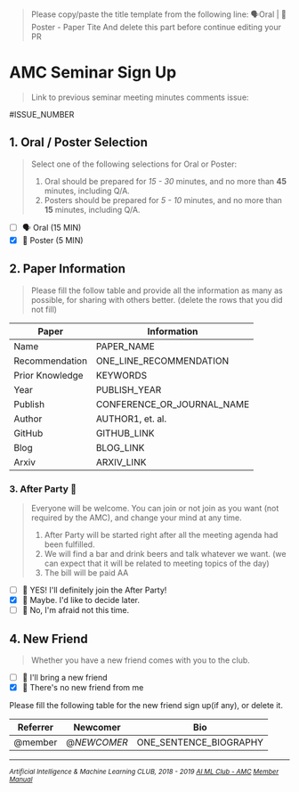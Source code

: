 > Please copy/paste the title template from the following line:
> 🗣Oral | 📰Poster - Paper Tite
> And delete this part before continue editing your PR

# AMC Seminar Sign Up

> Link to previous seminar meeting minutes comments issue:

#ISSUE_NUMBER

## 1. Oral / Poster Selection

> Select one of the following selections for Oral or Poster:
>
> 1. Oral should be prepared for _15 - 30_ minutes, and no more than **45** minutes, including Q/A.
> 1. Posters should be prepared for _5 - 10_ minutes, and no more than **15** minutes, including Q/A.

- [ ] 🗣 Oral (15 MIN)
- [x] 📰 Poster (5 MIN)

## 2. Paper Information

> Please fill the follow table and provide all the information as many as possible, for sharing with others better. (delete the rows that you did not fill)

| Paper           | Information                |
| --------------- | -------------------------- |
| Name            | PAPER_NAME                 |
| Recommendation  | ONE_LINE_RECOMMENDATION    |
| Prior Knowledge | KEYWORDS                   |
| Year            | PUBLISH_YEAR               |
| Publish         | CONFERENCE_OR_JOURNAL_NAME |
| Author          | AUTHOR1, et. al.           |
| GitHub          | GITHUB_LINK                |
| Blog            | BLOG_LINK                  |
| Arxiv           | ARXIV_LINK                 |

### 3. After Party 🍻

> Everyone will be welcome. You can join or not join as you want (not required by the AMC), and change your mind at any time.
>
> 1. After Party will be started right after all the meeting agenda had been fulfilled.
> 1. We will find a bar and drink beers and talk whatever we want. (we can expect that it will be related to meeting topics of the day)
> 1. The bill will be paid AA

- [ ] 🍻 YES! I'll definitely join the After Party!
- [x] 🤔 Maybe. I'd like to decide later.
- [ ] 🛌 No, I'm afraid not this time.

## 4. New Friend

> Whether you have a new friend comes with you to the club.

- [ ] 👥 I'll bring a new friend
- [x] 👤 There's no new friend from me

Please fill the following table for the new friend sign up(if any), or delete it.

| Referrer | Newcomer  | Bio                    |
| -------- | --------- | ---------------------- |
| @member  | @_NEWCOMER_ | ONE_SENTENCE_BIOGRAPHY |

----------------
<sub>
<i>

Artificial Intelligence & Machine Learning CLUB, 2018 - 2019 <a href="https://ai-ml.club">AI ML Club - AMC</a> <a href="https://ai-ml.club/manuals/member/">Member Manual</a>

</i>
</sub>
